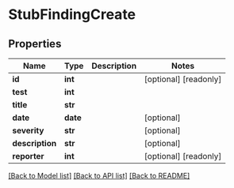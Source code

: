 # StubFindingCreate

## Properties
Name | Type | Description | Notes
------------ | ------------- | ------------- | -------------
**id** | **int** |  | [optional] [readonly] 
**test** | **int** |  | 
**title** | **str** |  | 
**date** | **date** |  | [optional] 
**severity** | **str** |  | [optional] 
**description** | **str** |  | [optional] 
**reporter** | **int** |  | [optional] [readonly] 

[[Back to Model list]](../README.md#documentation-for-models) [[Back to API list]](../README.md#documentation-for-api-endpoints) [[Back to README]](../README.md)


